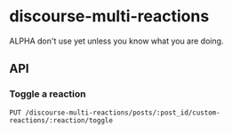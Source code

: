 # discourse-multi-reactions

ALPHA don't use yet unless you know what you are doing.

## API

### Toggle a reaction

```
PUT /discourse-multi-reactions/posts/:post_id/custom-reactions/:reaction/toggle
```
